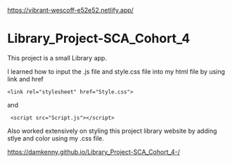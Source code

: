 https://vibrant-wescoff-e52e52.netlify.app/


# Library_Project-SCA_Cohort_4

This project is a small Library app.

I learned how to input the .js file and style.css file into my html file by using link and href

    <link rel="stylesheet" href="Style.css">

and        
         
     <script src="Script.js"></script>
     
 Also worked extensively on styling this project library website by adding stlye and color using my .css file.
 
 https://damkenny.github.io/Library_Project-SCA_Cohort_4-/
